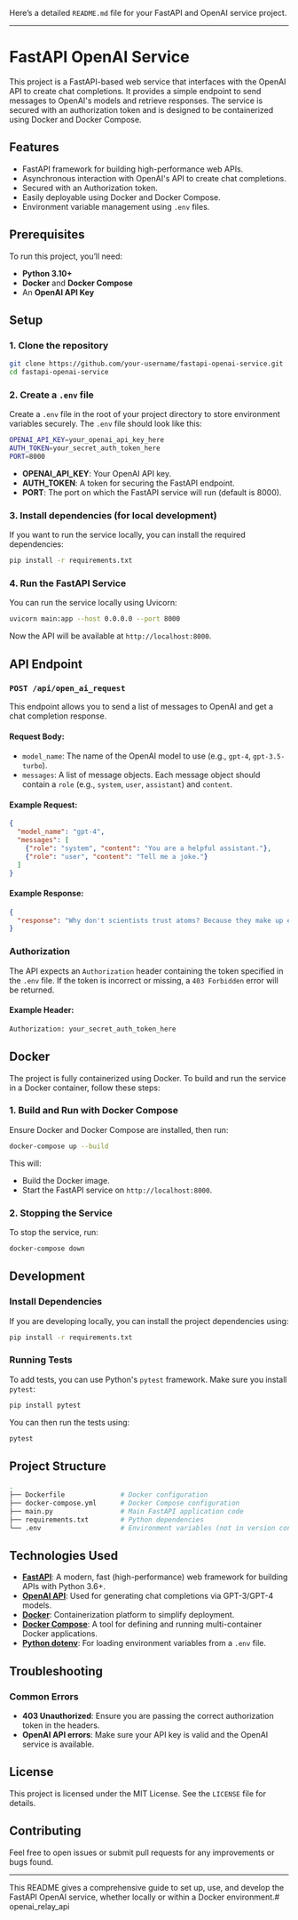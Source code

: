 Here’s a detailed `README.md` file for your FastAPI and OpenAI service project.

---

# FastAPI OpenAI Service

This project is a FastAPI-based web service that interfaces with the OpenAI API to create chat completions. It provides a simple endpoint to send messages to OpenAI's models and retrieve responses. The service is secured with an authorization token and is designed to be containerized using Docker and Docker Compose.

## Features

- FastAPI framework for building high-performance web APIs.
- Asynchronous interaction with OpenAI's API to create chat completions.
- Secured with an Authorization token.
- Easily deployable using Docker and Docker Compose.
- Environment variable management using `.env` files.

## Prerequisites

To run this project, you’ll need:

- **Python 3.10+**
- **Docker** and **Docker Compose**
- An **OpenAI API Key**

## Setup

### 1. Clone the repository

```bash
git clone https://github.com/your-username/fastapi-openai-service.git
cd fastapi-openai-service
```

### 2. Create a `.env` file

Create a `.env` file in the root of your project directory to store environment variables securely. The `.env` file should look like this:

```bash
OPENAI_API_KEY=your_openai_api_key_here
AUTH_TOKEN=your_secret_auth_token_here
PORT=8000
```

- **OPENAI_API_KEY**: Your OpenAI API key.
- **AUTH_TOKEN**: A token for securing the FastAPI endpoint.
- **PORT**: The port on which the FastAPI service will run (default is 8000).

### 3. Install dependencies (for local development)

If you want to run the service locally, you can install the required dependencies:

```bash
pip install -r requirements.txt
```

### 4. Run the FastAPI Service

You can run the service locally using Uvicorn:

```bash
uvicorn main:app --host 0.0.0.0 --port 8000
```

Now the API will be available at `http://localhost:8000`.

## API Endpoint

### `POST /api/open_ai_request`

This endpoint allows you to send a list of messages to OpenAI and get a chat completion response.

#### Request Body:

- `model_name`: The name of the OpenAI model to use (e.g., `gpt-4`, `gpt-3.5-turbo`).
- `messages`: A list of message objects. Each message object should contain a `role` (e.g., `system`, `user`, `assistant`) and `content`.

#### Example Request:

```json
{
  "model_name": "gpt-4",
  "messages": [
    {"role": "system", "content": "You are a helpful assistant."},
    {"role": "user", "content": "Tell me a joke."}
  ]
}
```

#### Example Response:

```json
{
  "response": "Why don't scientists trust atoms? Because they make up everything!"
}
```

### Authorization

The API expects an `Authorization` header containing the token specified in the `.env` file. If the token is incorrect or missing, a `403 Forbidden` error will be returned.

#### Example Header:

```bash
Authorization: your_secret_auth_token_here
```

## Docker

The project is fully containerized using Docker. To build and run the service in a Docker container, follow these steps:

### 1. Build and Run with Docker Compose

Ensure Docker and Docker Compose are installed, then run:

```bash
docker-compose up --build
```

This will:

- Build the Docker image.
- Start the FastAPI service on `http://localhost:8000`.

### 2. Stopping the Service

To stop the service, run:

```bash
docker-compose down
```

## Development

### Install Dependencies

If you are developing locally, you can install the project dependencies using:

```bash
pip install -r requirements.txt
```

### Running Tests

To add tests, you can use Python's `pytest` framework. Make sure you install `pytest`:

```bash
pip install pytest
```

You can then run the tests using:

```bash
pytest
```

## Project Structure

```bash
.
├── Dockerfile              # Docker configuration
├── docker-compose.yml      # Docker Compose configuration
├── main.py                 # Main FastAPI application code
├── requirements.txt        # Python dependencies
└── .env                    # Environment variables (not in version control)
```

## Technologies Used

- **[FastAPI](https://fastapi.tiangolo.com/)**: A modern, fast (high-performance) web framework for building APIs with Python 3.6+.
- **[OpenAI API](https://beta.openai.com/docs/)**: Used for generating chat completions via GPT-3/GPT-4 models.
- **[Docker](https://www.docker.com/)**: Containerization platform to simplify deployment.
- **[Docker Compose](https://docs.docker.com/compose/)**: A tool for defining and running multi-container Docker applications.
- **[Python dotenv](https://pypi.org/project/python-dotenv/)**: For loading environment variables from a `.env` file.

## Troubleshooting

### Common Errors

- **403 Unauthorized**: Ensure you are passing the correct authorization token in the headers.
- **OpenAI API errors**: Make sure your API key is valid and the OpenAI service is available.

## License

This project is licensed under the MIT License. See the `LICENSE` file for details.

## Contributing

Feel free to open issues or submit pull requests for any improvements or bugs found.

---

This README gives a comprehensive guide to set up, use, and develop the FastAPI OpenAI service, whether locally or within a Docker environment.# openai_relay_api
